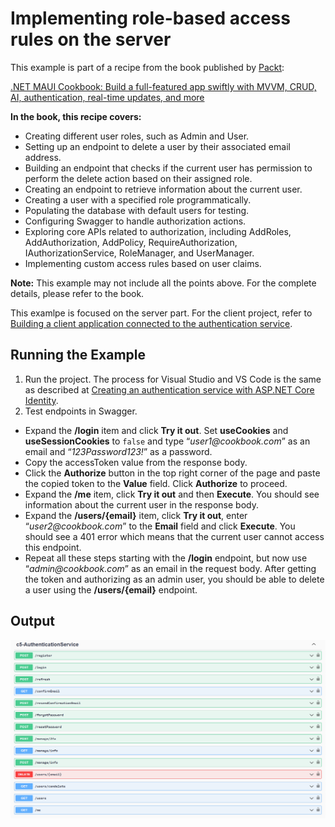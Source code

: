 # Implementing role-based access rules on the server
This example is part of a recipe from the book published by [Packt](https://www.packtpub.com/en-us?utm_source=github):

[.NET MAUI Cookbook: Build a full-featured app swiftly with MVVM, CRUD, AI, authentication, real-time updates, and more](https://www.amazon.com/NET-MAUI-Cookbook-full-featured-authentication-ebook/dp/B0DHV34WQ5)

**In the book, this recipe covers:**
* Creating different user roles, such as Admin and User.
* Setting up an endpoint to delete a user by their associated email address.
* Building an endpoint that checks if the current user has permission to perform the delete action based on their assigned role.
* Creating an endpoint to retrieve information about the current user.
* Creating a user with a specified role programmatically.
* Populating the database with default users for testing.
* Configuring Swagger to handle authorization actions.
* Exploring core APIs related to authorization, including AddRoles, AddAuthorization, AddPolicy, RequireAuthorization, IAuthorizationService, RoleManager, and UserManager.
* Implementing custom access rules based on user claims.

**Note:** This example may not include all the points above. For the complete details, please refer to the book.

This examlpe is focused on the server part. For the client project, refer to [Building a client application connected to the authentication service](/Chapter05/c5-RoleBasedAccessPart2).

## Running the Example
1. Run the project. The process for Visual Studio and VS Code is the same as described at [Creating an authentication service with ASP.NET Core Identity](/Chapter05/c5-AuthenticationService#running-the-example).
2. Test endpoints in Swagger.
  - Expand the **/login** item and click **Try it out**. Set **useCookies** and **useSessionCookies** to `false` and type “_user1@cookbook.com_” as an email and “_123Password123!_” as a password.
  - Copy the accessToken value from the response body.
  - Click the **Authorize** button in the top right corner of the page and paste the copied token to the **Value** field. Click **Authorize** to proceed.
  - Expand the **/me** item, click **Try it out** and then **Execute**. You should see information about the current user in the response body.
  - Expand the **/users/{email}** item, click **Try it out**, enter “_user2@cookbook.com_” to the **Email** field and click **Execute**. You should see a 401 error which means that the current user cannot access this endpoint.
  - Repeat all these steps starting with the **/login** endpoint, but now use “_admin@cookbook.com_” as an email in the request body. After getting the token and authorizing as an admin user, you should be able to delete a user using the **/users/{email}** endpoint.

## Output
![Role-Based Access Service](/Images/Role-Based%20Access%20Service.png)
